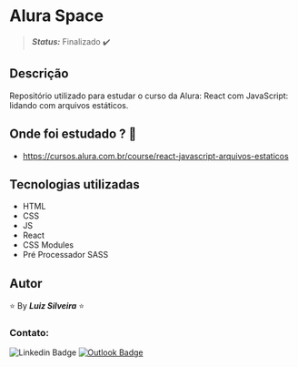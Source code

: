 <!-- :heavy_check_mark: -->
<!-- :construction: -->

# Alura Space

> **_Status:_** Finalizado :heavy_check_mark:

<!-- > **_Status:_** Em andamento :construction: -->

## Descrição

Repositório utilizado para estudar o curso da Alura: React com JavaScript: lidando com arquivos estáticos.

## Onde foi estudado ? :scroll:

- https://cursos.alura.com.br/course/react-javascript-arquivos-estaticos

## Tecnologias utilizadas

- HTML
- CSS
- JS
- React
- CSS Modules
- Pré Processador SASS

## Autor

:star: By **_Luiz Silveira_** :star:

### Contato:

![Linkedin Badge](https://img.shields.io/badge/-Luiz-blue?style=flat-square&logo=Linkedin&logoColor=white&link=https://www.linkedin.com/in/luiz-silveira-front-end/) [![Outlook Badge](https://img.shields.io/badge/-l.filiphis@hotmail.com-blue?style=flat-square&logo=microsoft-outlook&logoColor=white&link=mailto:l.filiphis@hotmail.com)](mailto:l.filiphis@hotmail)
